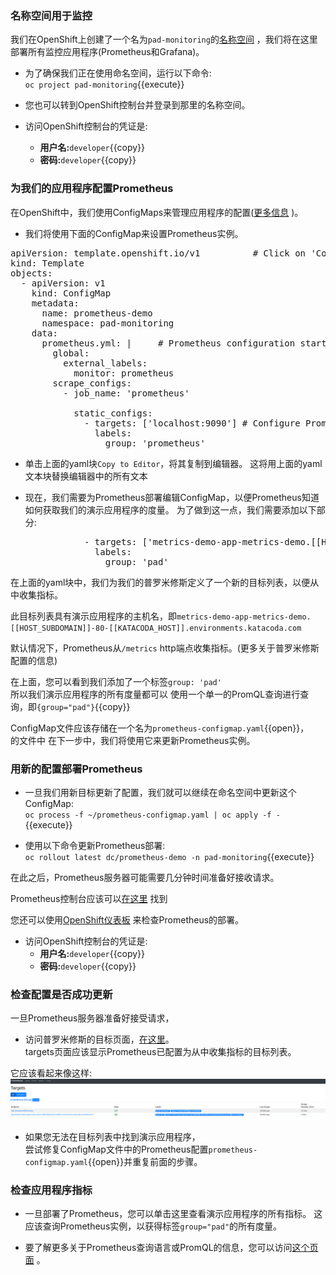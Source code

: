### 名称空间用于监控

我们在OpenShift上创建了一个名为`pad-monitoring`的[名称空间](https://docs.openshift.com/container-platform/4.2/applications/projects/working-with-projects.html) ，我们将在这里部署所有监控应用程序(Prometheus和Grafana)。

* 为了确保我们正在使用命名空间，运行以下命令:<br>
`oc project pad-monitoring`{{execute}}


* 您也可以转到OpenShift控制台并登录到那里的名称空间。


* 访问OpenShift控制台的凭证是:


  * **用户名:**`developer`{{copy}}
  * **密码:**`developer`{{copy}}

### 为我们的应用程序配置Prometheus

在OpenShift中，我们使用ConfigMaps来管理应用程序的配置([更多信息](https://docs.openshift.com/container-platform/3.11/dev_guide/configmaps.html#overview) )。

* 我们将使用下面的ConfigMap来设置Prometheus实例。

<pre class="file" data-filename="~/prometheus-configmap.yaml" data-target="replace">
apiVersion: template.openshift.io/v1          # Click on 'Copy to Editor' --->
kind: Template
objects:
  - apiVersion: v1          
    kind: ConfigMap
    metadata:
      name: prometheus-demo
      namespace: pad-monitoring
    data:     
      prometheus.yml: |     # Prometheus configuration starts below
        global:                   
          external_labels:
            monitor: prometheus
        scrape_configs:
          - job_name: 'prometheus'

            static_configs:
              - targets: ['localhost:9090'] # Configure Prometheus to scrape itself
                labels:
                  group: 'prometheus'
</pre>

* 单击上面的yaml块`Copy to Editor`，将其复制到编辑器。
这将用上面的yaml文本块替换编辑器中的所有文本


* 现在，我们需要为Prometheus部署编辑ConfigMap，以便Prometheus知道如何获取我们的演示应用程序的度量。
为了做到这一点，我们需要添加以下部分:



<pre class="file" data-filename="~/prometheus-configmap.yaml">
              - targets: ['metrics-demo-app-metrics-demo.[[HOST_SUBDOMAIN]]-80-[[KATACODA_HOST]].environments.katacoda.com'] # Click on 'Copy to Editor'->
                labels:
                  group: 'pad'
</pre>

在上面的yaml块中，我们为我们的普罗米修斯定义了一个新的目标列表，以便从中收集指标。

此目标列表具有演示应用程序的主机名，即`metrics-demo-app-metrics-demo.[[HOST_SUBDOMAIN]]-80-[[KATACODA_HOST]].environments.katacoda.com`

默认情况下，Prometheus从`/metrics` http端点收集指标。(更多关于普罗米修斯配置的信息)

在上面，您可以看到我们添加了一个标签`group: 'pad'` <br>
所以我们演示应用程序的所有度量都可以
使用一个单一的PromQL查询进行查询，即`{group="pad"}`{{copy}}

ConfigMap文件应该存储在一个名为`prometheus-configmap.yaml`{{open}}， <br>的文件中
在下一步中，我们将使用它来更新Prometheus实例。

### 用新的配置部署Prometheus

* 一旦我们用新目标更新了配置，我们就可以继续在命名空间中更新这个ConfigMap:<br>
`oc process -f ~/prometheus-configmap.yaml | oc apply -f -`{{execute}}


* 使用以下命令更新Prometheus部署:<br>
`oc rollout latest dc/prometheus-demo -n pad-monitoring`{{execute}}



在此之后，Prometheus服务器可能需要几分钟时间准备好接收请求。

Prometheus控制台应该可以[在这里](http://prometheus-demo-route-pad-monitoring.[[HOST_SUBDOMAIN]]-80-[[KATACODA_HOST]].environments.katacoda.com) 找到

您还可以使用[OpenShift仪表板](https://console-openshift-console-[[HOST_SUBDOMAIN]]-443-[[KATACODA_HOST]].environments.katacoda.com/k8s/ns/pad-monitoring/deploymentconfigs/prometheus-demo) 来检查Prometheus的部署。

* 访问OpenShift控制台的凭证是:
  * **用户名:**`developer`{{copy}}
  * **密码:**`developer`{{copy}}

### 检查配置是否成功更新

一旦Prometheus服务器准备好接受请求，<br>

* 访问普罗米修斯的目标页面，[在这里](http://prometheus-demo-route-pad-monitoring.[[HOST_SUBDOMAIN]]-80-[[KATACODA_HOST]].environments.katacoda.com/targets)。<br>
targets页面应该显示Prometheus已配置为从中收集指标的目标列表。

它应该看起来像这样:![Prometheus Targets Page](../../assets/introduction/deploy-prometheus-grafana/02-prometheus-targets-page.png)

* 如果您无法在目标列表中找到演示应用程序，<br>
尝试修复ConfigMap文件中的Prometheus配置`prometheus-configmap.yaml`{{open}}并重复前面的步骤。

### 检查应用程序指标

* 一旦部署了Prometheus，您可以单击这里查看演示应用程序的所有指标。
这应该查询Prometheus实例，以获得标签`group="pad"`的所有度量。


* 要了解更多关于Prometheus查询语言或PromQL的信息，您可以访问[这个页面](https://prometheus.io/docs/prometheus/latest/querying/basics/#querying-prometheus) 。

